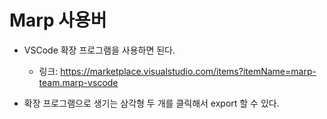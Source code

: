 # Marp 사용버

- VSCode 확장 프로그램을 사용하면 된다. 
  - 링크: https://marketplace.visualstudio.com/items?itemName=marp-team.marp-vscode

- 확장 프로그램으로 생기는 삼각형 두 개를 클릭해서 export 할 수 있다. 
